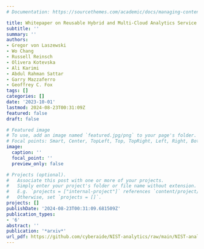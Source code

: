 ```yaml
---
# Documentation: https://sourcethemes.com/academic/docs/managing-content/

title: Whitepaper on Reusable Hybrid and Multi-Cloud Analytics Service Framework
subtitle: ''
summary: ''
authors:
- Gregor von Laszewski
- Wo Chang
- Russell Reinsch
- Olivera Kotevska
- Ali Karimi
- Abdul Rahman Sattar
- Garry Mazzaferro
- Geoffrey C. Fox
tags: []
categories: []
date: '2023-10-01'
lastmod: 2024-08-23T00:31:09Z
featured: false
draft: false

# Featured image
# To use, add an image named `featured.jpg/png` to your page's folder.
# Focal points: Smart, Center, TopLeft, Top, TopRight, Left, Right, BottomLeft, Bottom, BottomRight.
image:
  caption: ''
  focal_point: ''
  preview_only: false

# Projects (optional).
#   Associate this post with one or more of your projects.
#   Simply enter your project's folder or file name without extension.
#   E.g. `projects = ["internal-project"]` references `content/project/deep-learning/index.md`.
#   Otherwise, set `projects = []`.
projects: []
publishDate: '2024-08-23T00:31:09.681509Z'
publication_types:
- '6'
abstract: ''
publication: '*arxiv*'
url_pdf: https://github.com/cyberaide/NIST-analytics/raw/main/NIST-analytics.pdf
---
```

